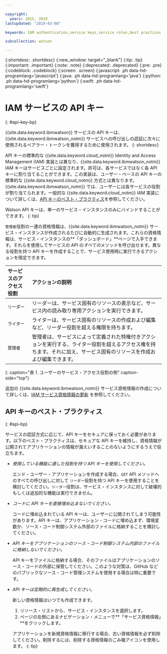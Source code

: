 ```yaml
---

copyright:
  years: 2015, 2019
lastupdated: "2019-03-08"

keywords: IAM authentication,service keys,service roles,best practices

subcollection: watson

---
```


{:shortdesc: .shortdesc}
{:new_window: target="_blank"}
{:tip: .tip}
{:important: .important}
{:note: .note}
{:deprecated: .deprecated}
{:pre: .pre}
{:codeblock: .codeblock}
{:screen: .screen}
{:javascript: .ph data-hd-programlang='javascript'}
{:java: .ph data-hd-programlang='java'}
{:python: .ph data-hd-programlang='python'}
{:swift: .ph data-hd-programlang='swift'}

# IAM サービスの API キー
{: #api-key-bp}

{{site.data.keyword.ibmwatson}} サービスの API キーは、{{site.data.keyword.ibmwatson_notm}} サービスへの呼び出しの認証に次々に使用されるベアラー・トークンを獲得するために使用されます。
{: shortdesc}

API キーの標準的な {{site.data.keyword.cloud_notm}} Identity and Access Management (IAM) 実装とは異なり、{{site.data.keyword.ibmwatson_notm}} IAM キーはサービスごとに設定されます。許可は、各サービスではなく各 API キーに割り当てることができます。この実装は、ユーザー・ベースの API キーの標準的な {{site.data.keyword.cloud_notm}} 方式とは異なります。{{site.data.keyword.ibmwatson_notm}} では、ユーザーには各サービスの役割が割り当てられます。一般的な {{site.data.keyword.cloud_notm}} IAM 実装について詳しくは、[API キーのベスト・プラクティス](/docs/services/iam?topic=iam-iamoverview#iamoverview)を参照してください。

Watson API キーは、単一のサービス・インスタンスのみにバインドすることができます。
{: tip}

`管理者`役割の一連の資格情報は、{{site.data.keyword.ibmwatson_notm}} サービス・インスタンスが作成されるたびに自動的に生成されます。これらの資格情報は、サービス・インスタンスの**「ダッシュボード」**ページで入手できます。それらを使用してサービスの API の*すべての*メソッドを呼び出せます。異なる役割を持つ API キーを作成することで、サービス使用時に実行できるアクションを限定できます。

| サービスのアクセス役割 | アクションの説明 |
|:-----------------|:-----------------|
| `リーダー` | リーダーは、サービス固有のリソースの表示など、サービス内の読み取り専用アクションを実行できます。|
| `ライター` | ライターは、サービス固有のリソースの作成および編集など、リーダー役割を超える権限を持ちます。|
| `管理者` | 管理者は、サービスによって定義された特権付きアクションを実行する、ライター役割を超えるアクセス権を持ちます。それに加え、サービス固有のリソースを作成および編集できます。 |
{: caption="表 1. ユーザーのサービス・アクセス役割の例" caption-side="top"}

追加の {{site.data.keyword.ibmwatson_notm}} サービス資格情報の作成について詳しくは、[IAM サービス資格情報の更新](/docs/services/watson?topic=watson-iam#update-existing-svcs) を参照してください。

## API キーのベスト・プラクティス
{: #api-bp}

サービスの認証方式に応じて、API キーをセキュアに保っておく必要があります。以下のベスト・プラクティスは、セキュアな API キーを維持し、資格情報が公開されてアプリケーションの情報が漏えいすることのないようにするうえで役立ちます。

-   *使用している機能に適した役割を持つ API キーを使用してください。*

    エンド・ユーザー・アプリケーションを作成する場合、`GET` API メソッドへのすべての呼び出しに対して `リーダー`役割を持つ API キーを使用することを検討してください。`リーダー`役割は、サービス・インスタンスに対して破壊的もしくは追加的な機能は実行できません。

-   *コードに API キーを直接埋め込まないでください。*

    コードに埋め込まれている API キーは、ユーザーに公開されてしまう可能性があります。API キーは、アプリケーション・コードに埋め込まず、環境変数か、ソース・コード制御システム外部のファイルに格納することを検討してください。

-   *API キーをアプリケーションのソース・コード制御システム内部のファイルに格納しないでください。*

    API キーをファイルに格納する場合、そのファイルはアプリケーションのソース・コードの外部に保管してください。このような対策は、GitHub などのパブリックなソース・コード管理システムを使用する場合は特に重要です。

-   *API キーは定期的に再生成してください。*

    新しい資格情報はいつでも作成できます。
    1.  リソース・リストから、サービス・インスタンスを選択します。
    1.  ページの左側にあるナビゲーション・メニューで**「サービス資格情報」**をクリックします。

     アプリケーションを新規資格情報に移行する場合、古い資格情報を必ず削除してください。削除するには、削除する資格情報のごみ箱アイコンを使用します。
     {: tip}
